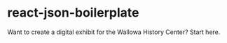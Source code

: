 # react-json-boilerplate
Want to create a digital exhibit for the Wallowa History Center? Start here.

